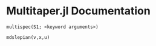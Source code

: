 # Multitaper.jl Documentation

```@docs
multispec(S1; <keyword arguments>)
```

```@docs
mdslepian(v,x,u)
```

